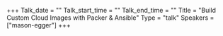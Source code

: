 +++
Talk_date = ""
Talk_start_time = ""
Talk_end_time = ""
Title = "Build Custom Cloud Images with Packer & Ansible"
Type = "talk"
Speakers = ["mason-egger"]
+++


